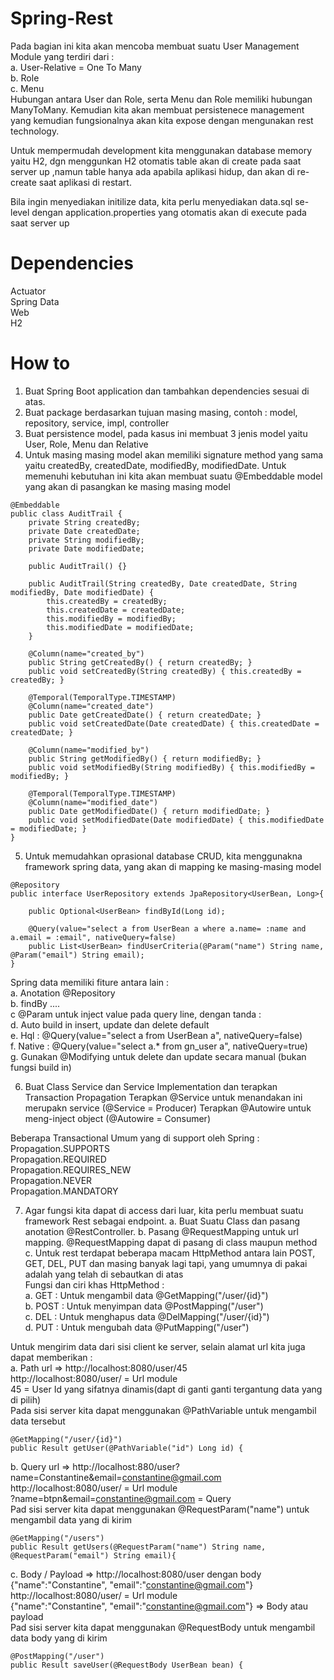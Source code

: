 # Spring-Rest
Pada bagian ini kita akan mencoba membuat suatu User Management Module yang terdiri dari : </br> 
a. User-Relative = One To Many</br>
b. Role</br>
c. Menu</br>
Hubungan antara User dan Role, serta Menu dan Role memiliki hubungan ManyToMany. 
Kemudian kita akan membuat persistenece management yang kemudian fungsionalnya akan kita expose dengan mengunakan rest technology.

Untuk mempermudah development kita menggunakan database memory yaitu H2, dgn menggunkan H2 otomatis table akan di create pada saat server up
,namun table hanya ada apabila aplikasi hidup, dan akan di re-create saat aplikasi di restart.

Bila ingin menyediakan initilize data, kita perlu menyediakan data.sql se-level dengan application.properties yang otomatis akan 
di execute pada saat server up 

# Dependencies
Actuator</br>
Spring Data</br>
Web</br>
H2</br>

# How to
1. Buat Spring Boot application dan tambahkan dependencies sesuai di atas.
2. Buat package berdasarkan tujuan masing masing, contoh : model, repository, service, impl, controller
3. Buat persistence model, pada kasus ini membuat 3 jenis model yaitu User, Role, Menu dan Relative
4. Untuk masing masing model akan memiliki signature method yang sama yaitu createdBy, createdDate, modifiedBy, modifiedDate. Untuk memenuhi
kebutuhan ini kita akan membuat suatu @Embeddable model yang akan di pasangkan ke masing masing model
```
@Embeddable
public class AuditTrail {
	private String createdBy;
	private Date createdDate;
	private String modifiedBy;
	private Date modifiedDate;
	
	public AuditTrail() {}
	
	public AuditTrail(String createdBy, Date createdDate, String modifiedBy, Date modifiedDate) {
		this.createdBy = createdBy;
		this.createdDate = createdDate;
		this.modifiedBy = modifiedBy;
		this.modifiedDate = modifiedDate;
	}
	
	@Column(name="created_by")
	public String getCreatedBy() { return createdBy; }
	public void setCreatedBy(String createdBy) { this.createdBy = createdBy; }
	
	@Temporal(TemporalType.TIMESTAMP)
	@Column(name="created_date")
	public Date getCreatedDate() { return createdDate; }
	public void setCreatedDate(Date createdDate) { this.createdDate = createdDate; }
	
	@Column(name="modified_by")
	public String getModifiedBy() { return modifiedBy; }
	public void setModifiedBy(String modifiedBy) { this.modifiedBy = modifiedBy; }
	
	@Temporal(TemporalType.TIMESTAMP)
	@Column(name="modified_date")
	public Date getModifiedDate() { return modifiedDate; }
	public void setModifiedDate(Date modifiedDate) { this.modifiedDate = modifiedDate; }
}
```
5. Untuk memudahkan oprasional database CRUD, kita menggunakna framework spring data, yang akan di mapping ke masing-masing model
```
@Repository
public interface UserRepository extends JpaRepository<UserBean, Long>{
	
	public Optional<UserBean> findById(Long id);
	
	@Query(value="select a from UserBean a where a.name= :name and a.email = :email", nativeQuery=false)
	public List<UserBean> findUserCriteria(@Param("name") String name, @Param("email") String email);
}
```
Spring data memiliki fiture antara lain :</br>
a. Anotation @Repository</br>
b. findBy ....</br>
c  @Param untuk inject value pada query line, dengan tanda :</br>
d. Auto build in insert, update dan delete default</br>
e. Hql    : @Query(value="select a  from UserBean a", nativeQuery=false)</br>
f. Native : @Query(value="select a.* from gn_user a", nativeQuery=true)</br>
g. Gunakan @Modifying untuk delete dan update secara manual (bukan fungsi build in)</br>

6. Buat Class Service dan Service Implementation dan terapkan Transaction Propagation
Terapkan @Service untuk menandakan ini merupakn service (@Service = Producer)
Terapkan @Autowire untuk meng-inject object (@Autowire = Consumer)

Beberapa Transactional Umum yang di support oleh Spring : </br>
Propagation.SUPPORTS</br>
Propagation.REQUIRED</br>
Propagation.REQUIRES_NEW</br>
Propagation.NEVER</br>
Propagation.MANDATORY</br>

7. Agar fungsi kita dapat di access dari luar, kita perlu membuat suatu framework Rest sebagai endpoint. 
a. Buat Suatu Class dan pasang anotation @RestController. 
b. Pasang @RequestMapping untuk url mapping. @RequestMapping dapat di pasang di class maupun method
c. Untuk rest terdapat beberapa macam HttpMethod antara lain POST, GET, DEL, PUT dan masing banyak lagi tapi, yang umumnya di pakai
adalah yang telah di sebautkan di atas</br>
Fungsi dan ciri khas HttpMethod :</br>
a. GET : Untuk mengambil data @GetMapping("/user/{id}")</br>
b. POST : Untuk menyimpan data @PostMapping("/user")</br>
c. DEL : Untuk menghapus data @DelMapping("/user/{id}")</br>
d. PUT : Untuk mengubah data @PutMapping("/user")</br>

Untuk mengirim data dari sisi client ke server, selain alamat url kita juga dapat memberikan :</br>
a. Path url => http://localhost:8080/user/45</br>
  http://localhost:8080/user/ = Url module</br>
  45 = User Id yang sifatnya dinamis(dapt di ganti ganti tergantung data yang di pilih)</br>
  Pada sisi server kita dapat menggunakan @PathVariable untuk mengambil data tersebut</br>
  ```
  @GetMapping("/user/{id}")
  public Result getUser(@PathVariable("id") Long id) {
  ```
b. Query url => http://localhost:880/user?name=Constantine&email=constantine@gmail.com</br>
   http://localhost:8080/user/ = Url module</br>
   ?name=btpn&email=constantine@gmail.com = Query</br>
   Pad sisi server kita dapat menggunakan @RequestParam("name") untuk mengambil data yang di kirim</br>
   ```
   @GetMapping("/users")
   public Result getUsers(@RequestParam("name") String name, @RequestParam("email") String email){
   ``` 	
c. Body / Payload => http://localhost:8080/user dengan body {"name":"Constantine", "email":"constantine@gmail.com"}</br>
   http://localhost:8080/user/ = Url module</br>
   {"name":"Constantine", "email":"constantine@gmail.com"} => Body atau payload</br>
   Pad sisi server kita dapat menggunakan @RequestBody untuk mengambil data body yang di kirim</br>  	
   ```
   @PostMapping("/user")
   public Result saveUser(@RequestBody UserBean bean) {
   ```
